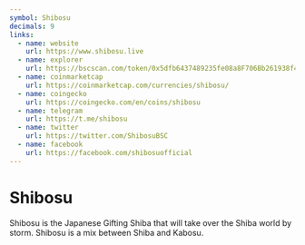 ```yaml
---
symbol: Shibosu
decimals: 9
links:
  - name: website
    url: https://www.shibosu.live
  - name: explorer
    url: https://bscscan.com/token/0x5dfb6437489235fe08a8F706Bb261938f4E2D849
  - name: coinmarketcap
    url: https://coinmarketcap.com/currencies/shibosu/
  - name: coingecko
    url: https://coingecko.com/en/coins/shibosu
  - name: telegram
    url: https://t.me/shibosu
  - name: twitter
    url: https://twitter.com/ShibosuBSC
  - name: facebook
    url: https://facebook.com/shibosuofficial
---
```


# Shibosu

Shibosu is the Japanese Gifting Shiba that will take over the Shiba world by storm. Shibosu is a mix between Shiba and Kabosu.
